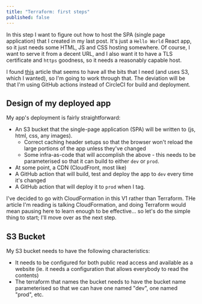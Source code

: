 ```yaml
---
title: "Terraform: first steps"
published: false
---
```


In this step I want to figure out how to host the SPA (single page application) that I created in my last post. It's just a `Hello World` React app, so it just needs some HTML, JS and CSS hosting somewhere. Of course, I want to serve it from a decent URL, and I also want it to have a TLS certificate and `https` goodness, so it needs a reasonably capable host.

I found [this](https://medium.com/@joecrobak/production-deploy-of-a-single-page-app-using-s3-and-cloudfront-d4aa2d170aa3) article that seems to have all the bits that I need (and uses S3, which I wanted), so I'm going to work through that. The deviation will be that I'm using GitHub actions instead of CircleCI for build and deployment.

## Design of my deployed app
My app's deployment is fairly straightforward:
* An S3 bucket that the single-page application (SPA) will be written to (js, html, css, any images).
  * Correct caching header setups so that the browser won't reload the large portions of the app unless they've changed
  * Some infra-as-code that will accomplish the above - this needs to be parameterised so that it can build to either `dev` or `prod`.
* At some point, a CDN (CloudFront, most like)
* A GitHub action that will build, test and deploy the app to `dev` every time it's changed
* A GitHub action that will deploy it to `prod` when I tag.

I've decided to go with CloudFormation in this V1 rather than Terraform. THe article I'm reading is talking CloudFormation, and doing Terraform would mean pausing here to learn enough to be effective... so let's do the simple thing to start; I'll move over as the next step.

## S3 Bucket
My S3 bucket needs to have the following characteristics:
* It needs to be configured for both public read access and available as a website (ie. it needs a configuration that allows everybody to read the contents)
* The terraform that names the bucket needs to have the bucket name parameterised so that we can have one named "dev", one named "prod", etc.

